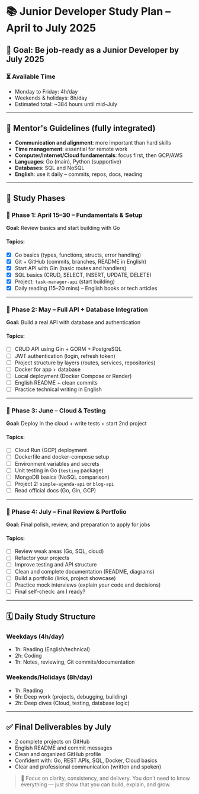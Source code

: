# 📚 Junior Developer Study Plan – April to July 2025

## 🎯 Goal: Be job-ready as a Junior Developer by July 2025

### ⏳ Available Time
- Monday to Friday: 4h/day
- Weekends & holidays: 8h/day
- Estimated total: ~384 hours until mid-July

---

## 🧭 Mentor's Guidelines (fully integrated)

- **Communication and alignment**: more important than hard skills
- **Time management**: essential for remote work
- **Computer/Internet/Cloud fundamentals**: focus first, then GCP/AWS
- **Languages**: Go (main), Python (supportive)
- **Databases**: SQL and NoSQL
- **English**: use it daily – commits, repos, docs, reading

---

## 📆 Study Phases

### 📌 Phase 1: April 15–30 – Fundamentals & Setup
**Goal:** Review basics and start building with Go

#### Topics:
- [x] Go basics (types, functions, structs, error handling)
- [x] Git + GitHub (commits, branches, README in English)
- [x] Start API with Gin (basic routes and handlers)
- [x] SQL basics (CRUD, SELECT, INSERT, UPDATE, DELETE)
- [x] Project: `task-manager-api` (start building)
- [x] Daily reading (15–20 mins) – English books or tech articles

---

### 📌 Phase 2: May – Full API + Database Integration
**Goal:** Build a real API with database and authentication

#### Topics:
- [ ] CRUD API using Gin + GORM + PostgreSQL
- [ ] JWT authentication (login, refresh token)
- [ ] Project structure by layers (routes, services, repositories)
- [ ] Docker for app + database
- [ ] Local deployment (Docker Compose or Render)
- [ ] English README + clean commits
- [ ] Practice technical writing in English

---

### 📌 Phase 3: June – Cloud & Testing
**Goal:** Deploy in the cloud + write tests + start 2nd project

#### Topics:
- [ ] Cloud Run (GCP) deployment
- [ ] Dockerfile and docker-compose setup
- [ ] Environment variables and secrets
- [ ] Unit testing in Go (`testing` package)
- [ ] MongoDB basics (NoSQL comparison)
- [ ] Project 2: `simple-agenda-api` or `blog-api`
- [ ] Read official docs (Go, Gin, GCP)

---

### 📌 Phase 4: July – Final Review & Portfolio
**Goal:** Final polish, review, and preparation to apply for jobs

#### Topics:
- [ ] Review weak areas (Go, SQL, cloud)
- [ ] Refactor your projects
- [ ] Improve testing and API structure
- [ ] Clean and complete documentation (README, diagrams)
- [ ] Build a portfolio (links, project showcase)
- [ ] Practice mock interviews (explain your code and decisions)
- [ ] Final self-check: am I ready?

---

## 🗓️ Daily Study Structure

### Weekdays (4h/day)
- 1h: Reading (English/technical)
- 2h: Coding
- 1h: Notes, reviewing, Git commits/documentation

### Weekends/Holidays (8h/day)
- 1h: Reading
- 5h: Deep work (projects, debugging, building)
- 2h: Deep dives (Cloud, testing, database logic)

---

## ✅ Final Deliverables by July

- 2 complete projects on GitHub
- English README and commit messages
- Clean and organized GitHub profile
- Confident with: Go, REST APIs, SQL, Docker, Cloud basics
- Clear and professional communication (written and spoken)

> 🎯 Focus on clarity, consistency, and delivery. You don’t need to know everything — just show that you can build, explain, and grow.

